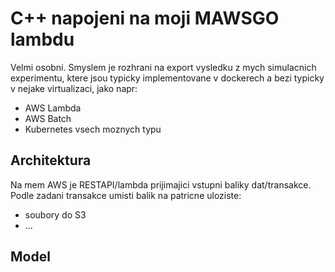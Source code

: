 # C++ napojeni na moji MAWSGO lambdu

Velmi osobni. Smyslem je rozhrani na export vysledku z mych simulacnich experimentu, ktere jsou typicky implementovane v dockerech a bezi typicky v nejake virtualizaci, jako napr:
- AWS Lambda
- AWS Batch
- Kubernetes vsech moznych typu

## Architektura

Na mem AWS je RESTAPI/lambda prijimajici vstupni baliky dat/transakce. Podle zadani transakce umisti balik na patricne uloziste:
- soubory do S3
- ...

## Model
